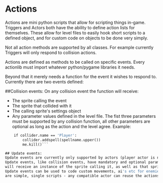 # Actions
Actions are mini python scripts that allow for scripting things in-game. Triggers and Actors both have the ability
to define action lists for themselves. These allow for level files to easily hook short scripts to a defined
object, and for custom code on objects to be done very simply.

Not all action methods are supported by all classes. For example currently Triggers will only respond to collision actions.

Actions are defined as methods to be called on specific events. Every actionlib must import whatever python/pygame libraries it needs.

Beyond that it merely needs a function for the event it wishes to respond to. Currently there are two events defined:

##Collision events:
On any collision event the function will receive:
- The sprite calling the event
- The sprite that collided with it
- The calling sprite's settings object
- Any parameter values defined in the level file. 
The fist three parameters must be supported by any collision function, all other parameters are optional 
as long as the action and the level agree.
Example:

```def collision(me, collider, settings,  spellname):
    if collider.name == 'Player':
        collider.addspell(spellname.upper())
        me.kill()```

## Update events:
Update events are currently only supported by actors (player actor is not currently supported)
Update events, like collision events, have mandatory and optional parameters. All update events
will receive an instance of the sprite calling it, as well as that sprite's settings object. 
Update events can be used to code custom movements, ai's etc for enemies and allies. Because they 
are simple, single scripts - any compatible actor can reuse the actions created for another.

